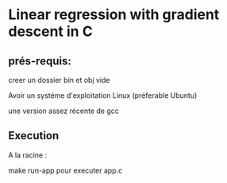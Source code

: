 # Linear regression with gradient descent in C 

## prés-requis: 
creer un dossier bin et obj vide

Avoir un systéme d'exploitation Linux (préferable Ubuntu)

une version assez récente de gcc

## Execution 

A la racine : 

make run-app pour executer app.c


